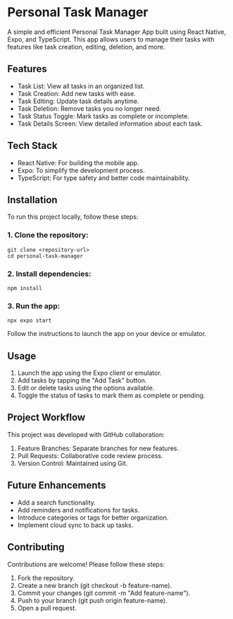 # Personal Task Manager
A simple and efficient Personal Task Manager App built using React Native, Expo, and TypeScript. This app allows users to manage their tasks with features like task creation, editing, deletion, and more.

## Features
* Task List: View all tasks in an organized list.
* Task Creation: Add new tasks with ease.
* Task Editing: Update task details anytime.
* Task Deletion: Remove tasks you no longer need.
* Task Status Toggle: Mark tasks as complete or incomplete.
* Task Details Screen: View detailed information about each task.

## Tech Stack
* React Native: For building the mobile app.
* Expo: To simplify the development process.
* TypeScript: For type safety and better code maintainability.

## Installation
To run this project locally, follow these steps:

### 1. Clone the repository:
`git clone <repository-url>`  
`cd personal-task-manager`

### 2. Install dependencies:
`npm install`

### 3. Run the app:
`npx expo start`

Follow the instructions to launch the app on your device or emulator.

## Usage
1. Launch the app using the Expo client or emulator.
2. Add tasks by tapping the "Add Task" button.
3. Edit or delete tasks using the options available.
4. Toggle the status of tasks to mark them as complete or pending.

## Project Workflow
This project was developed with GitHub collaboration:

1. Feature Branches: Separate branches for new features.
2. Pull Requests: Collaborative code review process.
3. Version Control: Maintained using Git.

## Future Enhancements
* Add a search functionality.
* Add reminders and notifications for tasks.
* Introduce categories or tags for better organization.
* Implement cloud sync to back up tasks.

## Contributing
Contributions are welcome! Please follow these steps:

1. Fork the repository.
2. Create a new branch (git checkout -b feature-name).
3. Commit your changes (git commit -m "Add feature-name").
4. Push to your branch (git push origin feature-name).
5. Open a pull request.

